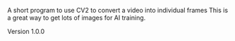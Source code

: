 A short program to use CV2 to convert a video into individual frames
This is a great way to get lots of images for AI training.

Version 1.0.0
